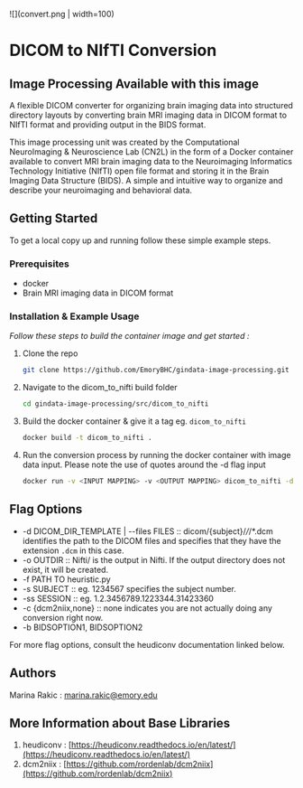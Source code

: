 ![](convert.png | width=100)

# DICOM to NIfTI Conversion

## Image Processing Available with this image
A flexible DICOM converter for organizing brain imaging data into structured directory layouts by converting brain MRI imaging data in DICOM format to NIfTI format and providing output in the BIDS format. 

This image processing unit was created by the Computational NeuroImaging & Neuroscience Lab (CN2L) in the form of a Docker container available to convert MRI brain imaging data to the Neuroimaging Informatics Technology Initiative (NIfTI) open file format and storing it in the Brain Imaging Data Structure (BIDS). A simple and intuitive way to organize and describe your neuroimaging and behavioral data.

<!-- GETTING STARTED -->
## Getting Started

To get a local copy up and running follow these simple example steps.

### Prerequisites

* docker
* Brain MRI imaging data in DICOM format

### Installation & Example Usage

_Follow these steps to build the container image and get started :_

1. Clone the repo
   ```sh
   git clone https://github.com/EmoryBHC/gindata-image-processing.git
   ```
2. Navigate to the dicom_to_nifti build folder
   ```sh
   cd gindata-image-processing/src/dicom_to_nifti
   ```
3. Build the docker container & give it a tag eg. `dicom_to_nifti`
   ```sh
   docker build -t dicom_to_nifti .
   ```
4. Run the conversion process by running the docker container with image data input. Please note the use of quotes around the -d flag input
   ```sh
   docker run -v <INPUT MAPPING> -v <OUTPUT MAPPING> dicom_to_nifti -d "<MAPPED FILE INPUT>/{subject}/{session}/*/*.dcm" -o /src/heudiconv/bids-nifti -f /src/heudiconv/heuristic.py -s "<SUBJECT ID>" -ss "<SESSION ID>" -c dcm2niix --bids --overwrite
   ```

## Flag Options 

* -d DICOM_DIR_TEMPLATE | --files FILES :: dicom/{subject}/*/*/*.dcm identifies the path to the DICOM files and specifies that they have the extension `.dcm` in this case.
* -o OUTDIR :: Nifti/ is the output in Nifti. If the output directory does not exist, it will be created.
* -f PATH TO heuristic.py
* -s SUBJECT :: eg. 1234567 specifies the subject number.
* -ss SESSION :: eg. 1.2.3456789.1223344.31423360
* -c {dcm2niix,none} :: none indicates you are not actually doing any conversion right now.
* -b BIDSOPTION1, BIDSOPTION2

For more flag options, consult the heudiconv documentation linked below.

## Authors

Marina Rakic : marina.rakic@emory.edu

## More Information about Base Libraries

1. heudiconv : [https://heudiconv.readthedocs.io/en/latest/](https://heudiconv.readthedocs.io/en/latest/)
2. dcm2niix : [https://github.com/rordenlab/dcm2niix](https://github.com/rordenlab/dcm2niix)
